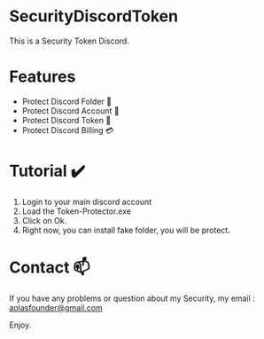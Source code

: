# SecurityDiscordToken
This is a Security Token Discord. 

# Features
  - Protect Discord Folder 📁
  - Protect Discord Account 🧷
  - Protect Discord Token 💾
  - Protect Discord Billing 💳

# Tutorial ✔️
  1) Login to your main discord account
  2) Load the Token-Protector.exe
  3) Click on Ok.
  4) Right now, you can install fake folder, you will be protect.

# Contact 📫
If you have any problems or question about my Security, my email : aolasfounder@gmail.com

Enjoy. 
